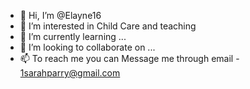 - 👋 Hi, I’m @Elayne16
- 👀 I’m interested in Child Care and teaching
- 🌱 I’m currently learning ...
- 💞️ I’m looking to collaborate on ...
- 📫 To reach me you can Message me through email - 1sarahparry@gmail.com

<!---
Elayne16/Elayne16 is a ✨ special ✨ repository because its `README.md` (this file) appears on your GitHub profile.
You can click the Preview link to take a look at your changes.
--->
